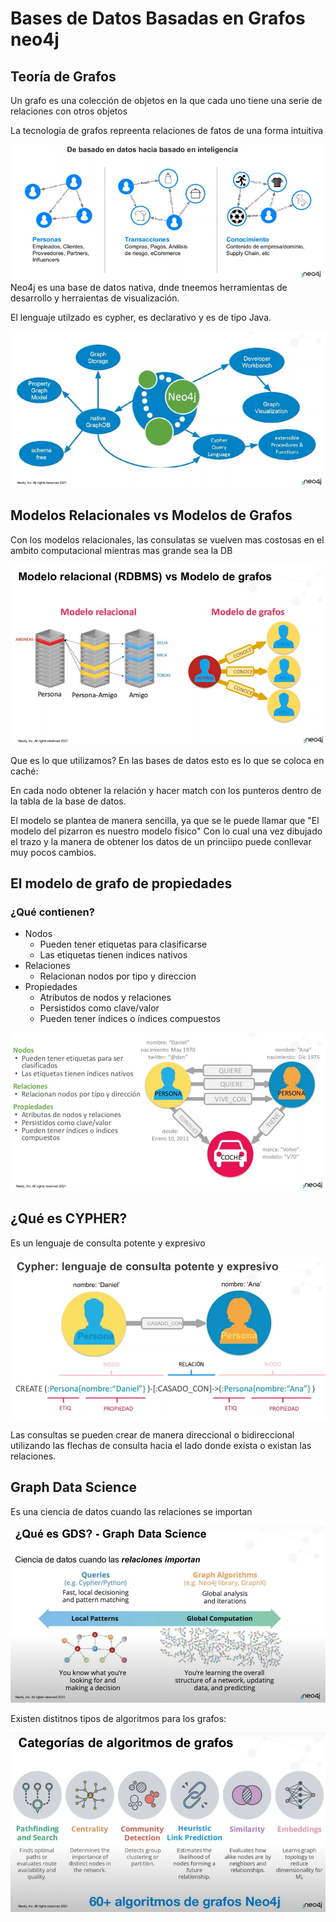 # Bases de Datos Basadas en Grafos neo4j

## Teoría de Grafos 

Un grafo es una colección de objetos en la que cada uno tiene una serie de relaciones con otros objetos

La tecnologia de grafos repreenta relaciones de fatos de una forma intuitiva

![alt text](../../images/neo4jexamples.png)
Neo4j es una base de datos nativa, dnde tneemos herramientas de desarrollo y herraientas de visualización.

El lenguaje utilzado es cypher, es declarativo y es de tipo Java.

![alt text](../../images/ne4j_native.png)

## Modelos Relacionales vs Modelos de Grafos

Con los modelos relacionales, las consulatas se vuelven mas costosas en el ambito computacional mientras mas grande sea la DB

![alt text](../../images/relacionalesvsgrafos.png)

Que es lo que utilizamos? En las bases de datos esto es lo que se coloca en caché:

En cada nodo obtener la relación y hacer match con los punteros dentro de la tabla de la base de datos.

El modelo se plantea de manera sencilla, ya que se le puede llamar que "El modelo del pizarron es nuestro modelo fisico"
Con lo cual una vez dibujado el trazo y la manera de obtener los datos de un princiipo puede conllevar muy pocos cambios.

## El modelo de grafo de propiedades

### ¿Qué contienen?

- Nodos
    - Pueden tener etiquetas para clasificarse
    - Las etiquetas tienen indices nativos
- Relaciones
    - Relacionan nodos por tipo y direccion
- Propiedades
    - Atributos de nodos y relaciones
    - Persistidos como clave/valor
    - Pueden tener índices o índices compuestos

![alt text](../../images/propiedadesGRAFOS.png)

## ¿Qué es CYPHER?

Es un lenguaje de consulta potente y expresivo

![alt text](../../images/cypher_beginner.png)

Las consultas se pueden crear de manera direccional o bidireccional utilizando las flechas de consulta hacia el lado donde exista o existan las relaciones.

## Graph Data Science

Es una ciencia de datos cuando las relaciones se importan

![alt text](../../images/GDS.png)

Existen distitnos tipos de algoritmos para los grafos:

![alt text](../../images/GDS_ALGORITHM.png)

